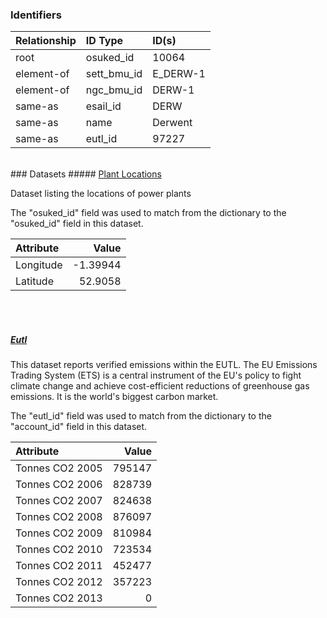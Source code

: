 ### Identifiers

| Relationship   | ID Type     | ID(s)    |
|:---------------|:------------|:---------|
| root           | osuked_id   | 10064    |
| element-of     | sett_bmu_id | E_DERW-1 |
| element-of     | ngc_bmu_id  | DERW-1   |
| same-as        | esail_id    | DERW     |
| same-as        | name        | Derwent  |
| same-as        | eutl_id     | 97227    |

<br>
### Datasets
##### <a href="https://raw.githubusercontent.com/OSUKED/Dictionary-Datasets/main/datasets/plant-locations/datapackage.json">Plant Locations</a>

Dataset listing the locations of power plants

The "osuked_id" field was used to match from the dictionary to the "osuked_id" field in this dataset.

| Attribute   |    Value |
|:------------|---------:|
| Longitude   | -1.39944 |
| Latitude    | 52.9058  |

<br><br>
##### <a href="https://raw.githubusercontent.com/OSUKED/Dictionary-Datasets/main/datasets/eutl/datapackage.json">Eutl</a>

This dataset reports verified emissions within the EUTL. The EU Emissions Trading System (ETS) is a central instrument of the EU's policy to fight climate change and achieve cost-efficient reductions of greenhouse gas emissions. It is the world's biggest carbon market.

The "eutl_id" field was used to match from the dictionary to the "account_id" field in this dataset.

| Attribute       |   Value |
|:----------------|--------:|
| Tonnes CO2 2005 |  795147 |
| Tonnes CO2 2006 |  828739 |
| Tonnes CO2 2007 |  824638 |
| Tonnes CO2 2008 |  876097 |
| Tonnes CO2 2009 |  810984 |
| Tonnes CO2 2010 |  723534 |
| Tonnes CO2 2011 |  452477 |
| Tonnes CO2 2012 |  357223 |
| Tonnes CO2 2013 |       0 |
